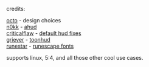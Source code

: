 credits:

[octo](https://steamcommunity.com/id/octo_f/) - design choices<br>
[n0kk](https://github.com/n0kk) - [ahud](https://github.com/n0kk/ahud)<br>
[criticalflaw](https://github.com/CriticalFlaw) - [default hud fixes](https://github.com/CriticalFlaw/TF2HUD.Fixes)<br>
[griever](https://steamcommunity.com/id/griiver/) - [toonhud](https://toonhud.com/)<br>
[runestar](https://github.com/runestar/) - [runescape fonts](https://github.com/runestar/fonts)

supports linux, 5:4, and all those other cool use cases.
